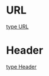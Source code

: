 # URL

[type URL](https://godoc.org/net/url#URL)

# Header

[type Header](https://godoc.org/net/http#Header)

